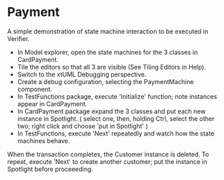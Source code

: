 # Payment

A simple demonstration of state machine interaction to be executed in Verifier.
- In Model explorer, open the state machines for the 3 classes in CardPayment.
- Tile the editors so that all 3 are visible (See Tiling Editors in Help).
- Switch to the xtUML Debugging perspective.
- Create a debug configuration, selecting the PaymentMachine component.
- In TestFunctions package, execute 'Initialize' function; note instances appear in CardPayment.
- In CardPayment package expand the 3 classes and put each new instance in Spotlight.
  ( select one, then, holding Ctrl, select the other two; right click and choose 'put in Spotlight' )
- In TestFunctions, execute 'Next' repeatedly and watch how the state machines behave.

When the transaction completes, the Customer instance is deleted.
To repeat, execute 'Next' to create another customer; put the instance in Spotlight before proceeeding.
